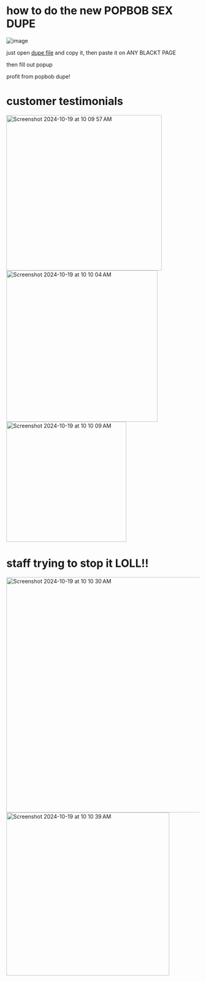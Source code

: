# how to do the new POPBOB SEX DUPE
![image](https://github.com/user-attachments/assets/c7f43dbe-4bb3-4e3d-89f4-2e11d70d9740)

just open [dupe file](./dupe.txt) and copy it, then paste it on ANY BLACKT PAGE

then fill out popup 

profit from popbob dupe!

# customer testimonials
<img width="405" alt="Screenshot 2024-10-19 at 10 09 57 AM" src="https://github.com/user-attachments/assets/e2ba3b08-7c90-46d7-abad-4024c82061f7">
<img width="394" alt="Screenshot 2024-10-19 at 10 10 04 AM" src="https://github.com/user-attachments/assets/3b2741d6-6dc1-43e5-ba1d-1d080c6cd3e4">
<img width="313" alt="Screenshot 2024-10-19 at 10 10 09 AM" src="https://github.com/user-attachments/assets/ec7ad567-408c-4d30-b7a7-ef8d77df40a2">

# staff trying to stop it LOLL!! 

<img width="613" alt="Screenshot 2024-10-19 at 10 10 30 AM" src="https://github.com/user-attachments/assets/9153449d-081f-478b-a554-b803822b522b">
<img width="425" alt="Screenshot 2024-10-19 at 10 10 39 AM" src="https://github.com/user-attachments/assets/b31def63-8091-42a0-ba0e-445a6fbd9c5f">
